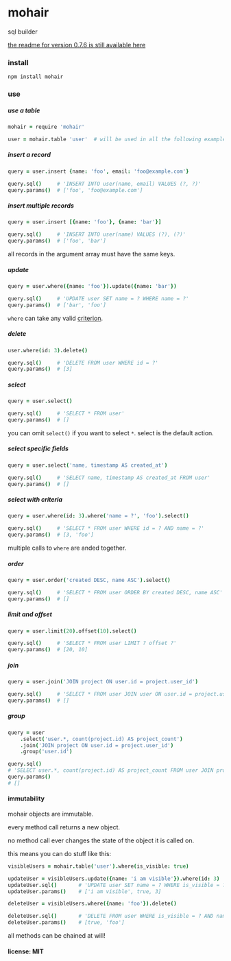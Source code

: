 # mohair

sql builder

[the readme for version 0.7.6 is still available here](https://github.com/snd/mohair/tree/7f6da92158ecbbc09fd45b03b94124f9a833a2a2)

### install

    npm install mohair

### use

##### use a table

```coffeescript
mohair = require 'mohair'

user = mohair.table 'user'  # will be used in all the following examples
```

##### insert a record

```coffeescript
query = user.insert {name: 'foo', email: 'foo@example.com'}

query.sql()     # 'INSERT INTO user(name, email) VALUES (?, ?)'
query.params()  # ['foo', 'foo@example.com']
```

##### insert multiple records

```coffeescript
query = user.insert [{name: 'foo'}, {name: 'bar'}]

query.sql()     # 'INSERT INTO user(name) VALUES (?), (?)'
query.params()  # ['foo', 'bar']
```

all records in the argument array must have the same keys.

##### update

```coffeescript
query = user.where({name: 'foo'}).update({name: 'bar'})

query.sql()     # 'UPDATE user SET name = ? WHERE name = ?'
query.params()  # ['bar', 'foo']
```

`where` can take any valid [criterion](https://github.com/snd/criterion).

##### delete

```coffeescript
user.where(id: 3).delete()

query.sql()     # 'DELETE FROM user WHERE id = ?'
query.params()  # [3]
```

##### select

```coffeescript
query = user.select()

query.sql()     # 'SELECT * FROM user'
query.params()  # []
```

you can omit `select()` if you want to select `*`. select is the default action.

##### select specific fields

```coffeescript
query = user.select('name, timestamp AS created_at')

query.sql()     # 'SELECT name, timestamp AS created_at FROM user'
query.params()  # []
```

##### select with criteria

```coffeescript
query = user.where(id: 3).where('name = ?', 'foo').select()

query.sql()     # 'SELECT * FROM user WHERE id = ? AND name = ?'
query.params()  # [3, 'foo']
```

multiple calls to `where` are anded together.

##### order

```coffeescript
query = user.order('created DESC, name ASC').select()

query.sql()     # 'SELECT * FROM user ORDER BY created DESC, name ASC'
query.params()  # []
```

##### limit and offset

```coffeescript
query = user.limit(20).offset(10).select()

query.sql()     # 'SELECT * FROM user LIMIT ? offset ?'
query.params()  # [20, 10]
```

##### join

```coffeescript
query = user.join('JOIN project ON user.id = project.user_id')

query.sql()     # 'SELECT * FROM user JOIN user ON user.id = project.user_id'
query.params()  # []
```

##### group

```coffeescript
query = user
    .select('user.*, count(project.id) AS project_count')
    .join('JOIN project ON user.id = project.user_id')
    .group('user.id')

query.sql()
# 'SELECT user.*, count(project.id) AS project_count FROM user JOIN project ON user.id = project.user_id GROUP BY user.id'
query.params()
# []
```

#### immutability

mohair objects are immutable.

every method call returns a new object.

no method call ever changes the state of the object it is called on.

this means you can do stuff like this:

```coffeescript
visibleUsers = mohair.table('user').where(is_visible: true)

updateUser = visibleUsers.update({name: 'i am visible'}).where(id: 3)
updateUser.sql()       # 'UPDATE user SET name = ? WHERE is_visible = ? AND id = ?'
updateUser.params()    # ['i am visible', true, 3]

deleteUser = visibleUsers.where({name: 'foo'}).delete()

deleteUser.sql()       # 'DELETE FROM user WHERE is_visible = ? AND name = ?'
deleteUser.params()    # [true, 'foo']
```

all methods can be chained at will!

#### license: MIT
